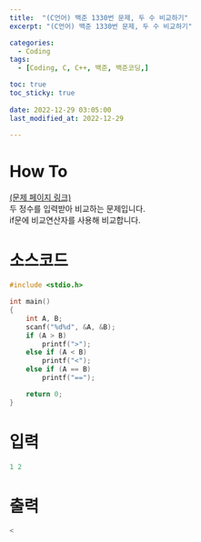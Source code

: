 ```yaml
---
title:  "(C언어) 백준 1330번 문제, 두 수 비교하기" 
excerpt: "(C언어) 백준 1330번 문제, 두 수 비교하기"

categories:
  - Coding
tags:
  - [Coding, C, C++, 백준, 백준코딩,]

toc: true
toc_sticky: true
 
date: 2022-12-29 03:05:00
last_modified_at: 2022-12-29

---
```


# How To
[(문제 페이지 링크)](https://www.acmicpc.net/problem/1330)<br>
두 정수를 입력받아 비교하는 문제입니다.<br>
if문에 비교연산자를 사용해 비교합니다.<br>

# 소스코드
```cpp
#include <stdio.h>

int main()
{
	int A, B;
	scanf("%d%d", &A, &B);
	if (A > B)
		printf(">");
	else if (A < B)
		printf("<");
	else if (A == B)
		printf("==");

	return 0;
}
```

# 입력
```cpp
1 2
```

# 출력
```cpp
<
```
